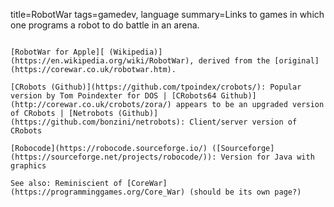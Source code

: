 title=RobotWar
tags=gamedev, language
summary=Links to games in which one programs a robot to do battle in an arena.
~~~~~~

[RobotWar for Apple][ (Wikipedia)](https://en.wikipedia.org/wiki/RobotWar), derived from the [original](https://corewar.co.uk/robotwar.htm).

[CRobots (Github)](https://github.com/tpoindex/crobots/): Popular version by Tom Poindexter for DOS | [CRobots64 Github)](http://corewar.co.uk/crobots/zora/) appears to be an upgraded version of CRobots | [Netrobots (Github)](https://github.com/bonzini/netrobots): Client/server version of CRobots

[Robocode](https://robocode.sourceforge.io/) ([Sourceforge](https://sourceforge.net/projects/robocode/)): Version for Java with graphics

See also: Reminiscient of [CoreWar](https://programminggames.org/Core_War) (should be its own page?)


